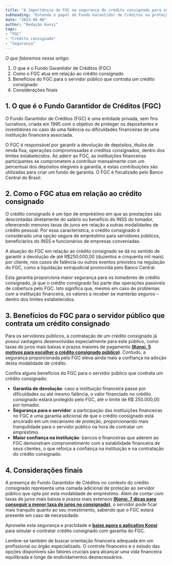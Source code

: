 ```yaml
---
title: "A importância do FGC na segurança do crédito consignado para servidores públicos"
subheading: "Entenda o papel do Fundo Garantidor de Créditos na proteção ao crédito consignado e seus benefícios."
date: "2023-06-06"
author: "Redação Konsi"
tags:
- "FGC"
- "Crédito consignado"
- "Segurança"
---
```


_O que falaremos nesse artigo:_

1. O que é o Fundo Garantidor de Créditos (FGC)
2. Como o FGC atua em relação ao crédito consignado
3. Benefícios do FGC para o servidor público que contrata um crédito consignado
4. Considerações finais

## 1. O que é o Fundo Garantidor de Créditos (FGC)

O Fundo Garantidor de Créditos (FGC) é uma entidade privada, sem fins lucrativos, criada em 1995 com o objetivo de proteger os depositantes e investidores no caso de uma falência ou dificuldades financeiras de uma instituição financeira associada.

O FGC é responsável por garantir a devolução de depósitos, títulos de renda fixa, operações compromissadas e créditos consignados, dentro dos limites estabelecidos. Ao aderir ao FGC, as instituições financeiras participantes se comprometem a contribuir mensalmente com um percentual dos depósitos elegíveis à garantia, e estas contribuições são utilizadas para criar um fundo de garantia. O FGC é fiscalizado pelo Banco Central do Brasil.

## 2. Como o FGC atua em relação ao crédito consignado

O crédito consignado é um tipo de empréstimo em que as prestações são descontadas diretamente do salário ou benefício do INSS do tomador, oferecendo menores taxas de juros em relação a outras modalidades de crédito pessoal. Por essa característica, o crédito consignado é considerado uma opção segura de empréstimo para servidores públicos, beneficiários do INSS e funcionários de empresas conveniadas.

A atuação do FGC em relação ao crédito consignado se dá no sentido de garantir a devolução de até R$250.000,00 (duzentos e cinquenta mil reais) por cliente, nos casos de falência ou outros eventos previstos na regulação do FGC, como a liquidação extrajudicial promovida pelo Banco Central.

Esta garantia proporciona maior segurança para os tomadores de crédito consignado, já que o crédito consignado faz parte das operações passíveis de cobertura pelo FGC. Isto significa que, mesmo em caso de problemas com a instituição financeira, os valores a receber se manterão seguros – dentro dos limites estabelecidos.

## 3. Benefícios do FGC para o servidor público que contrata um crédito consignado

Para os servidores públicos, a contratação de um crédito consignado já possui vantagens desenvolvidas especialmente para este público, como taxas de juros mais baixas e prazos maiores de pagamento [**(Konsi, 5 motivos para escolher o crédito consignado público)**](https://konsi.com.br/postagens/5-motivos-para-escolher-o-credito-consignado-publico). Contudo, a segurança proporcionada pelo FGC eleva ainda mais a confiança na adoção desta modalidade de crédito.

Confira alguns benefícios do FGC para o servidor público que contrata um crédito consignado:

- **Garantia de devolução**: caso a instituição financeira passe por dificuldades ou até mesmo falência, o valor financiado no crédito consignado estará protegido pelo FGC, até o limite de R$ 250.000,00 por tomador.
- **Segurança para o servidor**: a participação das instituições financeiras no FGC é uma garantia adicional de que o crédito consignado está ancorado em um mecanismo de proteção, proporcionando mais tranquilidade para o servidor público na hora de contratar um empréstimo.
- **Maior confiança na instituição**: bancos e financeiras que aderem ao FGC demonstram comprometimento com a estabilidade financeira de seus clientes, o que reforça a confiança na instituição e na contratação do crédito consignado.

## 4. Considerações finais

A presença do Fundo Garantidor de Créditos no contexto do crédito consignado representa uma camada adicional de proteção ao servidor público que opta por esta modalidade de empréstimo. Além de contar com taxas de juros mais baixas e prazos mais extensos [**(Konsi, 7 dicas para conseguir a menor taxa de juros no consignado)**](https://konsi.com.br/postagens/7-dicas-para-conseguir-a-menor-taxa-de-juros-no-consignado), o servidor pode ficar mais tranquilo quanto ao seu investimento, sabendo que o FGC estará presente em caso de necessidade.

Aproveite esta segurança e practidade e [**baixe agora o aplicativo Konsi**](https://konsi.app/download) para simular e contratar crédito consignado com garantia do FGC.

Lembre-se também de buscar orientação financeira adequada em um profissional ou órgão especializado. O controle financeiro e o estudo das opções disponíveis são fatores cruciais para alcançar uma vida financeira equilibrada e longe de endividamentos desnecessários.